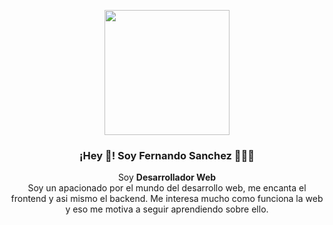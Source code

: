 <p align="center" width="300">
   <img align="center" width="200" src="https://avatars.githubusercontent.com/u/25467697?v=4" />
   <h3 align="center">¡Hey 👋! Soy Fernando Sanchez 👨🏻‍💻</h3>
</p>

<p align="center">Soy <strong>Desarrollador Web</strong><br/>Soy un apacionado por el mundo del desarrollo web, me encanta el frontend y asi mismo el backend. 
Me interesa mucho como funciona la web y eso me motiva a seguir aprendiendo sobre ello.</p>
